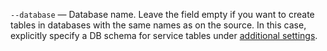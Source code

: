 `--database` — Database name. Leave the field empty if you want to create tables in databases with the same names as on the source. In this case, explicitly specify a DB schema for service tables under [additional settings](../../../../../data-transfer/operations/endpoint/target/mysql.md#additional-settings).
